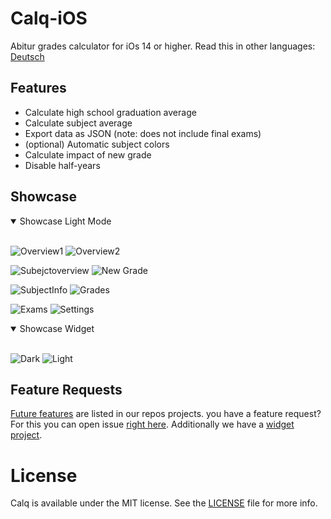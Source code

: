 # Calq-iOS
Abitur grades calculator for iOs 14 or higher.
Read this in other languages: [Deutsch](https://github.com/AKORA-Studios/Calq/blob/master/README.de.md)

## Features
* Calculate high school graduation average
* Calculate subject average
* Export data as JSON (note: does not include final exams)
* (optional) Automatic subject colors
* Calculate impact of new grade
* Disable half-years


## Showcase
<details open>
<summary>Showcase Light Mode</summary>
<br>
  
![Overview1](https://media.discordapp.net/attachments/867129329363976212/936641961639694346/unknown.png?width=309&height=670)
![Overview2](https://media.discordapp.net/attachments/867129329363976212/936641988613259325/unknown.png?width=309&height=670)

![Subejctoverview](https://media.discordapp.net/attachments/867129329363976212/936642987201527848/unknown.png?width=309&height=670)
![New Grade](https://media.discordapp.net/attachments/867129329363976212/936730372769738843/unknown.png?width=309&height=670)

![SubjectInfo](https://media.discordapp.net/attachments/867129329363976212/936642048696647690/unknown.png?width=309&height=670)
![Grades](https://media.discordapp.net/attachments/867129329363976212/936730395087601664/unknown.png?width=309&height=670)
  
![Exams](https://media.discordapp.net/attachments/867129329363976212/936642066354675742/unknown.png?width=309&height=670)
![Settings](https://media.discordapp.net/attachments/867129329363976212/936643000052887562/unknown.png?width=309&height=670)
</details>

<details open>
<summary>Showcase Widget</summary>
<br>

![Dark](https://media.discordapp.net/attachments/819922260424785920/926869048753549372/unknown.png?width=309&height=670)
![Light](https://media.discordapp.net/attachments/867129329363976212/936730718237761586/unknown.png?width=309&height=670)
</details
<br>

## Feature Requests
[Future features](https://github.com/AKORA-Studios/Calq/projects/2) are listed in our repos projects. you have a feature request? For this you can open issue [right here](https://github.com/AKORA-Studios/Calq/issues). Additionally we have a [widget project](https://github.com/AKORA-Studios/Calq/projects/1).

# License
Calq is available under the MIT license. See the [LICENSE](https://github.com/AKORA-Studios/Calq-iOS/blob/main/LICENSE) file for more info.
